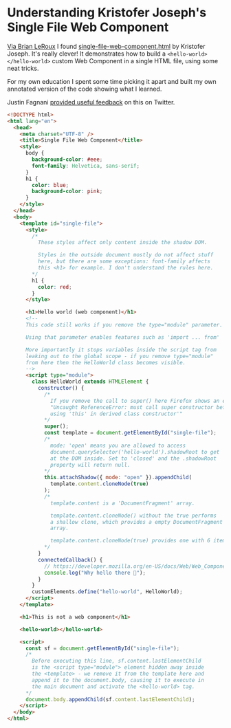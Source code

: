 # Understanding Kristofer Joseph's Single File Web Component

[Via Brian LeRoux](https://twitter.com/brianleroux/status/1453472609518034944) I found [single-file-web-component.html](https://gist.github.com/kristoferjoseph/c4e47389ae0f0447db175b914e471628) by Kristofer Joseph. It's really clever! It demonstrates how to build a `<hello-world></hello-world>` custom Web Component in a single HTML file, using some neat tricks.

For my own education I spent some time picking it apart and built my own annotated version of the code showing what I learned.

Justin Fagnani [provided useful feedback](https://twitter.com/justinfagnani/status/1453531485240102916) on this on Twitter.

```html
<!DOCTYPE html>
<html lang="en">
  <head>
    <meta charset="UTF-8" />
    <title>Single File Web Component</title>
    <style>
      body {
        background-color: #eee;
        font-family: Helvetica, sans-serif;
      }
      h1 {
        color: blue;
        background-color: pink;
      }
    </style>
  </head>
  <body>
    <template id="single-file">
      <style>
        /*
          These styles affect only content inside the shadow DOM.

          Styles in the outside document mostly do not affect stuff
          here, but there are some exceptions: font-family affects
          this <h1> for example. I don't understand the rules here.
        */
        h1 {
          color: red;
        }
      </style>

      <h1>Hello world (web component)</h1>
      <!--
      This code still works if you remove the type="module" parameter.

      Using that parameter enables features such as 'import ... from'

      More importantly it stops variables inside the script tag from
      leaking out to the global scope - if you remove type="module"
      from here then the HelloWorld class becomes visible.
      -->
      <script type="module">
        class HelloWorld extends HTMLElement {
          constructor() {
            /*
              If you remove the call to super() here Firefox shows an error:
              "Uncaught ReferenceError: must call super constructor before
              using 'this' in derived class constructor'"
            */
            super();
            const template = document.getElementById("single-file");
            /*
              mode: 'open' means you are allowed to access
              document.querySelector('hello-world').shadowRoot to get
              at the DOM inside. Set to 'closed' and the .shadowRoot
              property will return null.
            */
            this.attachShadow({ mode: "open" }).appendChild(
              template.content.cloneNode(true)
            );
            /* 
              template.content is a 'DocumentFragment' array.

              template.content.cloneNode() without the true performs
              a shallow clone, which provides a empty DocumentFragment
              array.

              template.content.cloneNode(true) provides one with 6 items
            */
          }
          connectedCallback() {
            // https://developer.mozilla.org/en-US/docs/Web/Web_Components/Using_custom_elements#using_the_lifecycle_callbacks
            console.log("Why hello there 👋");
          }
        }
        customElements.define("hello-world", HelloWorld);
      </script>
    </template>

    <h1>This is not a web component</h1>

    <hello-world></hello-world>

    <script>
      const sf = document.getElementById("single-file");
      /*
        Before executing this line, sf.content.lastElementChild
        is the <script type="module"> element hidden away inside
        the <template> - we remove it from the template here and
        append it to the document.body, causing it to execute in
        the main document and activate the <hello-world> tag.
      */
      document.body.appendChild(sf.content.lastElementChild);
    </script>
  </body>
</html>
```
